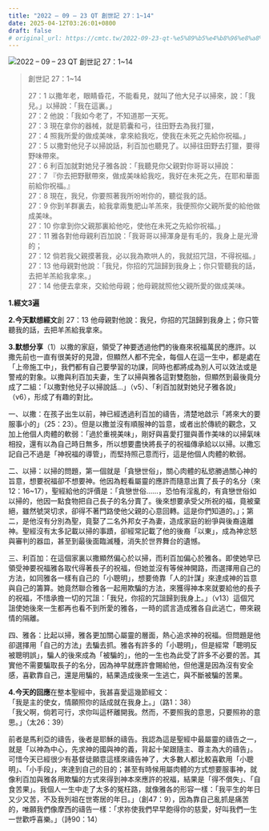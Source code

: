```yaml
---
title: "2022 – 09 – 23 QT 創世記 27：1~14"
date: 2025-04-12T03:26:01+0800
draft: false
# original_url: https://cmtc.tw/2022-09-23-qt-%e5%89%b5%e4%b8%96%e8%a8%98-27%ef%bc%9a114
---
```


![2022 – 09 – 23 QT 創世記 27：1\~14](/images/qt.jpg  "2022 – 09 – 23 QT 創世記 27：1\~14")

> 創世記 27：1\~14
>
> 27：1 以撒年老，眼睛昏花，不能看見，就叫了他大兒子以掃來，說：「我兒。」以掃說：「我在這裏。」  
> 27：2 他說：「我如今老了，不知道那一天死。  
> 27：3 現在拿你的器械，就是箭囊和弓，往田野去為我打獵，  
> 27：4 照我所愛的做成美味，拿來給我吃，使我在未死之先給你祝福。」  
> 27：5 以撒對他兒子以掃說話，利百加也聽見了。以掃往田野去打獵，要得野味帶來。  
> 27：6 利百加就對她兒子雅各說：「我聽見你父親對你哥哥以掃說：  
> 27：7 『你去把野獸帶來，做成美味給我吃，我好在未死之先，在耶和華面前給你祝福。』  
> 27：8 現在，我兒，你要照著我所吩咐你的，聽從我的話。  
> 27：9 你到羊群裏去，給我拿兩隻肥山羊羔來，我便照你父親所愛的給他做成美味。  
> 27：10 你拿到你父親那裏給他吃，使他在未死之先給你祝福。」  
> 27：11 雅各對他母親利百加說：「我哥哥以掃渾身是有毛的，我身上是光滑的；  
> 27：12 倘若我父親摸著我，必以我為欺哄人的，我就招咒詛，不得祝福。」  
> 27：13 他母親對他說：「我兒，你招的咒詛歸到我身上；你只管聽我的話，去把羊羔給我拿來。」  
> 27：14 他便去拿來，交給他母親；他母親就照他父親所愛的做成美味。

**1.經文3遍**

**2.今天默想經文**創 27：13 他母親對他說：我兒，你招的咒詛歸到我身上；你只管聽我的話，去把羊羔給我拿來。

**3.默想分享**（1）以撒的家庭，領受了神要透過他們的後裔來祝福萬民的應許。以撒先前也一直有很美好的見證，但顯然人都不完全，每個人在這一生中，都是處在「上帝施工中」，我們都有自己要學習的功課，同時也都將成為別人可以效法或是警戒的對象。以撒與利百加夫妻，生了以掃與雅各這對雙胞胎，但顯然到最後竟分成了二組：「以撒對他兒子以掃說話…」（v5）、「利百加就對她兒子雅各說」（v6），形成了有趣的對比。

一、以撒：在孩子出生以前，神已經透過利百加的禱告，清楚地啟示「將來大的要服事小的」（25：23）。但是以撒並沒有順服神的旨意，或者出於傳統的觀念，又加上他個人肉體的軟弱：「過於重視美味」，剛好與喜愛打獵與善作美味的以掃氣味相投，還有以為自己時日無多，所以想要盡快將長子的祝福傳承給以以掃。以撒忘記自己不過是「神祝福的導管」，而堅持照己意而行，這是他個人肉體的軟弱。

二、以掃：以掃的問題，第一個就是「貪戀世俗」，關心肉體的私慾勝過關心神的旨意，想要祝福卻不想要神。他因為輕看屬靈的應許而隨意出賣了長子的名分（來12：16\~17），聖經給他的評價是：「貪戀世俗……，恐怕有淫亂的，有貪戀世俗如以掃的，他因一點食物把自己長子的名分賣了。後來想要承受父所祝的福，竟被棄絕，雖然號哭切求，卻得不著門路使他父親的心意回轉。這是你們知道的。」；第二，是他沒有分別為聖，竟娶了二名外邦女子為妻，造成家庭的紛爭與後裔遠離神。聖經沒有太多記載以掃的事蹟，卻經常記載了他的後裔「以東」，成為神忿怒與審判的器皿，甚至到最後面臨滅種，消失於世界舞台的遺憾。

三、利百加：在這個家裏以撒顯然偏心於以掃，而利百加偏心於雅各。即使她早已領受神要祝福雅各取代得著長子的祝福，但她並沒有等候神開路，而選擇用自己的方法，如同雅各一樣有自己的「小聰明」，想要倚靠「人的計謀」來達成神的旨意與自己的籌算。她竟然聯合雅各一起用欺騙的方法，來獲得神本來就要給他的長子的祝福，不惜承擔一切的咒詛：「我兒，你招的咒詛歸到我身上。」（v13）這個咒詛使她後來一生都再也看不到所愛的雅各，一時的謊言造成雅各自此逃亡，帶來親情的隔離。

四、雅各：比起以掃，雅各更加關心屬靈的層面，熱心追求神的祝福。但問題是他卻選擇用「自己的方法」去騙去抓。雅各有許多的「小聰明」，但是經常「聰明反被聰明誤」，騙人的後來成為「被騙的」，他的一生也為此受了許多不必要的苦。其實他不需要騙取長子的名分，因為神早就應許會賜給他，但他還是因為沒有安全感，喜歡靠自己，還是用騙的，結果造成後來一生逃亡，與不斷被騙的苦果。

**4.今天的回應**在整本聖經中，我甚喜愛這幾節經文：  
「我是主的使女，情願照你的話成就在我身上。」（路1：38）  
「我父啊，倘若可行，求你叫這杯離開我。然而，不要照我的意思，只要照祢的意思。」（太26：39）

前者是馬利亞的禱告，後者是耶穌的禱告。我認為這是聖經中最屬靈的禱告之一，就是「以神為中心，先求神的國與神的義，背起十架跟隨主、尊主為大的禱告」。可惜今天已經很少有基督徒願意這樣來禱告神了，大多數人都比較喜歡用「小聰明」、「小手段」，來達到自己的目的；甚至有時候用屬肉體的方式想要服事神，就像利百加與雅各用欺騙的方式來得到神本來應許的祝福，結果是「得不償失」、「自食苦果」。我個人一生中走了太多的冤枉路，就像雅各的形容一樣：「我平生的年日又少又苦，不及我列祖在世寄居的年日。」（創47：9），因為靠自己亂抓是痛苦的，唯願我們像摩西的禱告一樣：「求祢使我們早早飽得你的慈愛，好叫我們一生一世歡呼喜樂。」（詩90：14）
